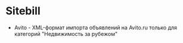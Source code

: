 # Sitebill
* Avito - XML-формат импорта объявлений на Avito.ru только для категорий "Недвижимость за рубежом" 
